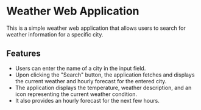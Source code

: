 # Weather Web Application

This is a simple weather web application that allows users to search for weather information for a specific city.

## Features

- Users can enter the name of a city in the input field.
- Upon clicking the "Search" button, the application fetches and displays the current weather and hourly forecast for the entered city.
- The application displays the temperature, weather description, and an icon representing the current weather condition.
- It also provides an hourly forecast for the next few hours.